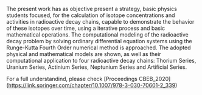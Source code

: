 The present work has as objective present a strategy, basic physics students focused, for the calculation of 
isotope concentrations and activities in radioactive decay chains, capable to demonstrate
the behavior of these isotopes over time, using a iterative process and basic mathematical operations.
The computational modeling of the radioactive decay problem by solving ordinary differential equation systems 
using the Runge-Kutta Fourth Order numerical method is approached. The adopted physical and mathematical models 
are shown, as well as their computational application to four radioactive decay chains: Thorium Series, 
Uranium Series, Actinium Series, Neptunium Series and Artificial Series.

For a full understandind, please check [Proceedings CBEB_2020] (https://link.springer.com/chapter/10.1007/978-3-030-70601-2_339)

